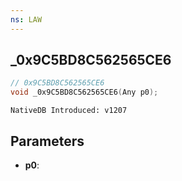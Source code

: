 ```yaml
---
ns: LAW
---
```

## _0x9C5BD8C562565CE6

```c
// 0x9C5BD8C562565CE6
void _0x9C5BD8C562565CE6(Any p0);
```

```
NativeDB Introduced: v1207
```

## Parameters
* **p0**:
